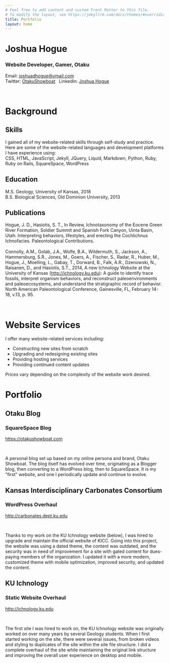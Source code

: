 ```yaml
---
# Feel free to add content and custom Front Matter to this file.
# To modify the layout, see https://jekyllrb.com/docs/themes/#overriding-theme-defaults
title: Portfolio
layout: home
---
```


<div class="xlarge cards" id="personal">
	<div class="ptextcenter textbg">
		<h1>Joshua Hogue</h1>
		<h3>Website Developer, Gamer, Otaku</h3>
		<p>Email: <a href="mailto:joshuadhogue@ymail.com">joshuadhogue@ymail.com</a><br />
		Twitter: <a href="https://www.twitter.com/OtakuShowboat" target="_blank">OtakuShowboat</a> &nbsp; LinkedIn: <a href="https://www.linkedin.com/in/joshua-hogue-17811452" target="_blank">Joshua Hogue</a></p><br />
	</div>
</div>
<div class="small cards header" id="background">
	<div class="ptextcenter">
		<h1>Background</h1>
	</div>
</div>
<div class="large cards" id="backgroundtext">
	<div class="ptextcenter textbg">
		<h2>Skills</h2>
		<p>I gained all of my website-related skills through self-study and practice. Here are some of the website-related languages and development platforms I have experience using: <br />
		CSS, HTML, JavaScript, Jekyll, JQuery, Liquid, Markdown, Python, Ruby, Ruby on Rails, SquareSpace, WordPress</p>
		<h2>Education</h2>
		<p>M.S. Geology, University of Kansas, 2018<br />
		B.S. Biological Sciences, Old Dominion University, 2013</p>
		<h2>Publications</h2>
		<p>Hogue, J. D., Hasiotis, S. T., In Review, Ichnotaxonomy of the Eocene Green River Formation, Soldier Summit and Spanish Fork Canyon, Uinta Basin, Utah: Interpreting behaviors, lifestyles, and erecting the Cochlichnus Ichnofacies. Paleontological Contributions. <br /><br />
		Connolly, A.M., Golab, J.A., Wolfe, B.A., Wildermuth, S., Jackson, A., Hammersburg, S.R., Jones, M., Goers, A., Fischer, S., Radar, R., Huber, M., Hogue, J., Moelling, L., Gabay, T., Dorward, B., Falk, A.R., Dzenowski, N., Raisanen, D., and Hasiotis, S.T., 2014, A new Ichnology Website at the University of Kansas (<a href="http://ichnology.ku.edu" target="_blank">http://ichnology.ku.edu</a>): A guide to identify trace fossils, interpret organism behaviors, and reconstruct paleoenvironments and paleoecosystems, and understand the stratigraphic record of behavior. North American Paleontological Conference, Gainesville, FL, February 14-18, v.13, p. 95. </p><br />
	</div>
</div>

<div class="small cards header" id="services">
	<div class="ptextcenter">
		<h1>Website Services</h1>
	</div>
</div>
<div class="large cards" id="servicestext">
	<div class="ptextcenter textbg">	
		<p>I offer many website-related services including: </p>
			<ul id="serviceslist">
				<li>Constructing new sites from scratch</li>
				<li>Upgrading and redesigning existing sites</li> 
				<li>Providing hosting services</li> 
				<li>Providing continued content updates</li>
			</ul> 
		<p>Prices vary depending on the complexity of the website work desired.</p>
	</div>

</div>

</div>
<div class="small cards header" id="portfolio">
	<div class="ptextcenter">
		<h1>Portfolio</h1>
	</div>
</div>
<div class="xlarge cards" id="portfolio1">
	<div class="ptextcenter textbg">
		<h2>Otaku Blog</h2>
		<h3>SquareSpace Blog</h3>
		<p><a href="https://otakushowboat.com" target="_blank">https://otakushowboat.com</a></p><br />
		<p>A personal blog set up based on my online persona and brand, Otaku Showboat. The blog itself has evolved over time, originating as a Blogger blog, then converting to a WordPress blog, then to SquareSpace. It is my "first" website, and one I periodically update and continue to evolve.</p>
	</div>
</div>
<div class="border"></div>
<div class="xlarge cards" id="portfolio2">
	<div class="ptextcenter textbg">
		<h2>Kansas Interdisciplinary Carbonates Consortium</h2>
		<h3>WordPress Overhaul</h3>
		<p><a href="http://carbonates.dept.ku.edu" target="_blank">http://carbonates.dept.ku.edu</a></p><br />
		<p>Thanks to my work on the KU Ichnology website (below), I was hired to upgrade and maintain the official website of KICC. Going into this project, the website was using a dated theme, the content was outdated, and the security was in need of improvement for a site with gated content for dues-paying members of the organization. I updated it with a more modern, customized theme with mobile optimization, improved security, and updated the content.</p>
	</div>
</div>
<div class="border"></div>
<div class="xlarge cards" id="portfolio3">
	<div class="ptextcenter textbg">
		<h2>KU Ichnology</h2>
		<h3>Static Website Overhaul</h3>
		<p><a href="http://ichnology.ku.edu" target="_blank">http://ichnology.ku.edu</a></p><br />
		<p>The first site I was hired to work on, the KU Ichnology website was originally worked on over many years by several Geology students. When I first started working on the site, there were several issues, from broken videos and styling to duplicates of the site within the site file structure. I did a complete overhaul of the site while maintaining the original link structure and improving the overall user experience on desktop and mobile.</p>
	</div>
</div>
